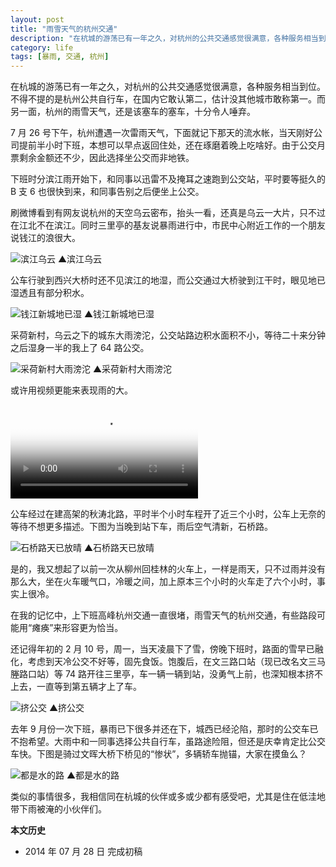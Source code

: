 ```yaml
---
layout: post
title: "雨雪天气的杭州交通"
description: "在杭城的游荡已有一年之久，对杭州的公共交通感觉很满意，各种服务相当到位。不得不提的是杭州公共自行车，在国内它敢认第二，估计没其他城市敢称第一。而另一面，杭州的雨雪天气，还是该塞车的塞车，十分令人唾弃。"
category: life
tags: [暴雨, 交通, 杭州]
---
```


在杭城的游荡已有一年之久，对杭州的公共交通感觉很满意，各种服务相当到位。不得不提的是杭州公共自行车，在国内它敢认第二，估计没其他城市敢称第一。而另一面，杭州的雨雪天气，还是该塞车的塞车，十分令人唾弃。

7 月 26 号下午，杭州遭遇一次雷雨天气，下面就记下那天的流水帐，当天刚好公司提前半小时下班，本想可以早点返回住处，还在琢磨着晚上吃啥好。由于公交月票剩余金额还不少，因此选择坐公交而非地铁。

下班时分滨江雨开始下，和同事以迅雷不及掩耳之速跑到公交站，平时要等挺久的 B 支 6 也很快到来，和同事告别之后便坐上公交。

刷微博看到有网友说杭州的天空乌云密布，抬头一看，还真是乌云一大片，只不过在江北不在滨江。同时三里亭的基友说暴雨进行中，市民中心附近工作的一个朋友说钱江的浪很大。

![滨江乌云]({{site.IMG_PATH}}/about-transportaion-1.jpg)
&#9650;滨江乌云

公车行驶到西兴大桥时还不见滨江的地湿，而公交通过大桥驶到江干时，眼见地已湿透且有部分积水。

![钱江新城地已湿]({{site.IMG_PATH}}/about-transportaion-02.jpg_640)
&#9650;钱江新城地已湿

采荷新村，乌云之下的城东大雨滂沱，公交站路边积水面积不小，等待二十来分钟之后湿身一半的我上了 64 路公交。

![采荷新村大雨滂沱]({{site.IMG_PATH}}/about-transportaion-03.jpg_640)
&#9650;采荷新村大雨滂沱

或许用视频更能来表现雨的大。

<video class="video" poster="{{site.IMG_PATH}}/about-transportaion-01.mp4?vframe/jpg/offset/0" controls>
  <source src="{{ site.IMG_PATH }}/about-transportaion-01.mp4" type="video/mp4" />
  <source src="{{ site.IMG_PATH }}/about-transportaion-01.webm" type="video/webm" />
  <embed src="{{ site.IMG_PATH }}/flvplayer.swf" allowFullScreen="true" FlashVars="vcastr_file={{ site.IMG_PATH }}/about-transportaion-01.flv&IsAutoPlay=0&IsContinue=1" quality="high" pluginspage="http://www.macromedia.com/go/getflashplayer" type="application/x-shockwave-flash" width="640" height="640"></embed>  
</video>

公车经过在建高架的秋涛北路，平时半个小时车程开了近三个小时，公车上无奈的等待不想更多描述。下图为当晚到站下车，雨后空气清新，石桥路。

![石桥路天已放晴]({{site.IMG_PATH}}/about-transportaion-04.jpg_640)
&#9650;石桥路天已放晴

是的，我又想起了以前一次从柳州回桂林的火车上，一样是雨天，只不过雨并没有那么大，坐在火车暖气口，冷暖之间，加上原本三个小时的火车走了六个小时，事实上很冷。

在我的记忆中，上下班高峰杭州交通一直很堵，雨雪天气的杭州交通，有些路段可能用“瘫痪”来形容更为恰当。

还记得年初的 2 月 10 号，周一，当天凌晨下了雪，傍晚下班时，路面的雪早已融化，考虑到天冷公交不好等，固先食饭。饱腹后，在文三路口站（现已改名文三马塍路口站）等 74 路开往三里亭，车一辆一辆到站，没勇气上前，也深知根本挤不上去，一直等到第五辆才上了车。

![挤公交]({{site.IMG_PATH}}/about-transportaion-05.jpg_640)
&#9650;挤公交

去年 9 月份一次下班，暴雨已下很多并还在下，城西已经沦陷，那时的公交车已不抱希望。大雨中和一同事选择公共自行车，虽路途险阻，但还是庆幸肯定比公交车快。下图是骑过文晖大桥下桥见的“惨状”，多辆轿车抛锚，大家在摸鱼么？

![都是水的路]({{site.IMG_PATH}}/about-transportaion-06.jpg_640)
&#9650;都是水的路

类似的事情很多，我相信同在杭城的伙伴或多或少都有感受吧，尤其是住在低洼地带下雨被淹的小伙伴们。

**本文历史**

* 2014 年 07 月 28 日 完成初稿
